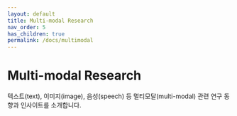```yaml
---
layout: default
title: Multi-modal Research
nav_order: 5
has_children: true
permalink: /docs/multimodal
---
```


# Multi-modal Research

텍스트(text), 이미지(image), 음성(speech) 등 멀티모달(multi-modal) 관련 연구 동향과 인사이트를 소개합니다.
